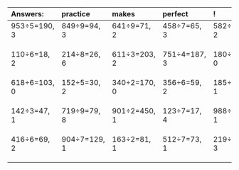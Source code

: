 | Answers: | practice | makes | perfect | ! |
| :--- | :--- | :--- | :--- | :--- |
| 953÷5=190, 3 | 849÷9=94, 3 | 641÷9=71, 2 | 458÷7=65, 3 | 582÷4=145, 2 | 
|   |   |   |   |   | 
|   |   |   |   |   | 
|   |   |   |   |   | 
| 110÷6=18, 2 | 214÷8=26, 6 | 611÷3=203, 2 | 751÷4=187, 3 | 180÷6=30, 0 | 
|   |   |   |   |   | 
|   |   |   |   |   | 
|   |   |   |   |   | 
| 618÷6=103, 0 | 152÷5=30, 2 | 340÷2=170, 0 | 356÷6=59, 2 | 185÷4=46, 1 | 
|   |   |   |   |   | 
|   |   |   |   |   | 
|   |   |   |   |   | 
| 142÷3=47, 1 | 719÷9=79, 8 | 901÷2=450, 1 | 123÷7=17, 4 | 988÷3=329, 1 | 
|   |   |   |   |   | 
|   |   |   |   |   | 
|   |   |   |   |   | 
| 416÷6=69, 2 | 904÷7=129, 1 | 163÷2=81, 1 | 512÷7=73, 1 | 219÷9=24, 3 | 
|   |   |   |   |   | 
|   |   |   |   |   | 
|   |   |   |   |   | 
